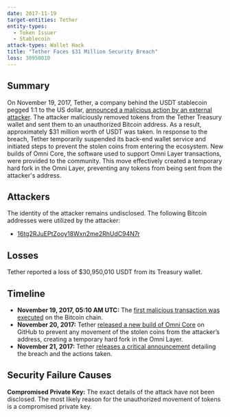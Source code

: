 ```yaml
---
date: 2017-11-19
target-entities: Tether
entity-types:
  - Token Issuer
  - Stablecoin
attack-types: Wallet Hack
title: "Tether Faces $31 Million Security Breach"
loss: 30950010
---
```


## Summary

On November 19, 2017, Tether, a company behind the USDT stablecoin pegged 1:1 to the US dollar, [announced a malicious action by an external attacker](https://www.coindesk.com/markets/2017/11/21/tether-claims-30-million-in-us-dollar-token-stolen/). The attacker maliciously removed tokens from the Tether Treasury wallet and sent them to an unauthorized Bitcoin address. As a result, approximately $31 million worth of USDT was taken. In response to the breach, Tether temporarily suspended its back-end wallet service and initiated steps to prevent the stolen coins from entering the ecosystem. New builds of Omni Core, the software used to support Omni Layer transactions, were provided to the community. This move effectively created a temporary hard fork in the Omni Layer, preventing any tokens from being sent from the attacker's address.

## Attackers

The identity of the attacker remains undisclosed. The following Bitcoin addresses were utilized by the attacker:

- [16tg2RJuEPtZooy18Wxn2me2RhUdC94N7r](https://www.blockchain.com/ru/explorer/addresses/btc/16tg2RJuEPtZooy18Wxn2me2RhUdC94N7r)

## Losses

Tether reported a loss of $30,950,010 USDT from its Treasury wallet.

## Timeline

- **November 19, 2017, 05:10 AM UTC:** The [first malicious transaction was executed](https://www.blockchain.com/explorer/transactions/btc/9e2093f9effac889cca5c232932c8eec9a8d4cf6c3ab8c0e9e9304c63565e4dd) on the Bitcoin chain.
- **November 20, 2017:** Tether [released a new build of Omni Core](https://github.com/tetherto/omnicore/releases/tag/0.2.99.s) on GitHub to prevent any movement of the stolen coins from the attacker’s address, creating a temporary hard fork in the Omni Layer.
- **November 21, 2017:** Tether [releases a critical announcement](https://tether.to/ru/tether-critical-announcement/) detailing the breach and the actions taken.

## Security Failure Causes

**Compromised Private Key:** The exact details of the attack have not been disclosed. The most likely reason for the unauthorized movement of tokens is a compromised private key.
